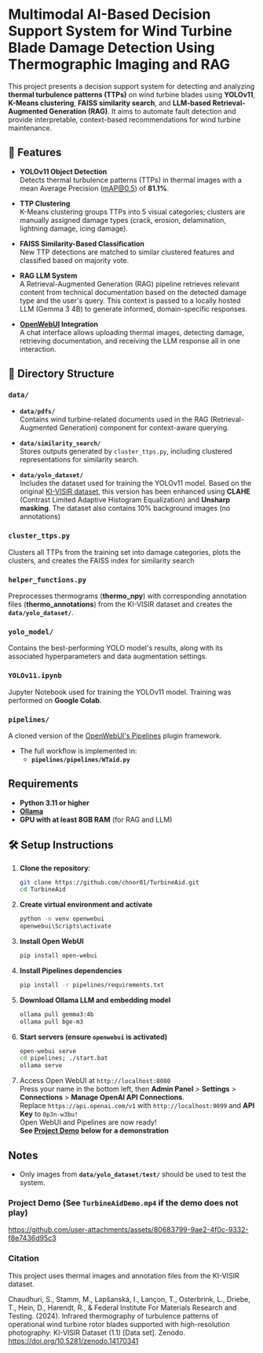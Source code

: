 # Multimodal AI-Based Decision Support System for Wind Turbine Blade Damage Detection Using Thermographic Imaging and RAG   
This project presents a decision support system for detecting and analyzing **thermal turbulence patterns (TTPs)** on wind turbine blades using **YOLOv11**, **K-Means clustering**, **FAISS similarity search**, and **LLM-based Retrieval-Augmented Generation (RAG)**. It aims to automate fault detection and provide interpretable, context-based recommendations for wind turbine maintenance.

## 📌 Features

- **YOLOv11 Object Detection**  
  Detects thermal turbulence patterns (TTPs) in thermal images with a mean Average Precision (mAP@0.5) of **81.1%**.

- **TTP Clustering**  
  K-Means clustering groups TTPs into 5 visual categories; clusters are manually assigned damage types (crack, erosion, delamination, lightning damage, icing damage).

- **FAISS Similarity-Based Classification**  
  New TTP detections are matched to similar clustered features and classified based on majority vote.

- **RAG LLM System**  
  A Retrieval-Augmented Generation (RAG) pipeline retrieves relevant content from technical documentation based on the detected damage type and the user's query. This context is passed to a locally hosted LLM (Gemma 3 4B) to generate informed, domain-specific responses.

- **[OpenWebUI](https://github.com/open-webui/open-webui) Integration**  
  A chat interface allows uploading thermal images, detecting damage, retrieving documentation, and receiving the LLM response all in one interaction.

## 📁 Directory Structure

### `data/`
- **`data/pdfs/`**  
  Contains wind turbine-related documents used in the RAG (Retrieval-Augmented Generation) component for context-aware querying.

- **`data/similarity_search/`**  
  Stores outputs generated by `cluster_ttps.py`, including clustered representations for similarity search.

- **`data/yolo_dataset/`**  
  Includes the dataset used for training the YOLOv11 model. Based on the original [KI-VISIR dataset](https://zenodo.org/records/14170341), this version has been enhanced using **CLAHE** (Contrast Limited Adaptive Histogram Equalization) and **Unsharp masking**. The dataset also contains 10% background images (no annotations)

### `cluster_ttps.py`  
Clusters all TTPs from the training set into damage categories, plots the clusters, and creates the FAISS index for similarity search

### `helper_functions.py`
Preprocesses thermograms (**thermo_npy**) with corresponding annotation files (**thermo_annotations**) from the KI-VISIR dataset and creates the **`data/yolo_dataset/`**.

### `yolo_model/`
Contains the best-performing YOLO model's results, along with its associated hyperparameters and data augmentation settings.

### `YOLOv11.ipynb`
Jupyter Notebook used for training the YOLOv11 model. Training was performed on **Google Colab**.

### `pipelines/`
A cloned version of the [OpenWebUI's Pipelines](https://github.com/open-webui/pipelines) plugin framework.

- The full workflow is implemented in:
  - **`pipelines/pipelines/WTaid.py`**

## Requirements
- **Python 3.11 or higher**
- **[Ollama](https://github.com/ollama/ollama)**
- **GPU with at least 8GB RAM** (for RAG and LLM)

## 🛠️ Setup Instructions
1. **Clone the repository**:
   ```bash
   git clone https://github.com/chnor01/TurbineAid.git
   cd TurbineAid
   ```
2. **Create virtual environment and activate**
   ```bash
   python -m venv openwebui
   openwebui\Scripts\activate
   ```
3. **Install Open WebUI**
   ```bash
   pip install open-webui
   ```
4. **Install Pipelines dependencies**
   ```bash
   pip install -r pipelines/requirements.txt
   ```
5. **Download Ollama LLM and embedding model**
   ```bash
   ollama pull gemma3:4b
   ollama pull bge-m3
   ```
7. **Start servers (ensure ```openwebui``` is activated)**
   ```bash
   open-webui serve
   cd pipelines; ./start.bat
   ollama serve
   ```
8. Access Open WebUI at ```http://localhost:8080```<br/>
   Press your name in the bottom left, then **Admin Panel** > **Settings** > **Connections** > **Manage OpenAI API Connections**. <br/>
   Replace ```https://api.openai.com/v1``` with ```http://localhost:9099``` and **API Key** to ```0p3n-w3bu!``` <br/>
   Open WebUI and Pipelines are now ready! <br/>
   **See [Project Demo](#project-demo) below for a demonstration**

## Notes 
- Only images from **`data/yolo_dataset/test/`** should be used to test the system. 
   
### Project Demo (See `TurbineAidDemo.mp4` if the demo does not play)
https://github.com/user-attachments/assets/80683799-9ae2-4f0c-9332-f8e7436d95c3   

### Citation
This project uses thermal images and annotation files from the KI-VISIR dataset.

Chaudhuri, S., Stamm, M., Lapšanská, I., Lançon, T., Osterbrink, L., Driebe, T., Hein, D., Harendt, R., & Federal Institute For Materials Research and Testing. (2024). Infrared thermography of turbulence patterns of operational wind turbine rotor blades supported with high-resolution photography: KI-VISIR Dataset (1.1) [Data set]. Zenodo. https://doi.org/10.5281/zenodo.14170341

